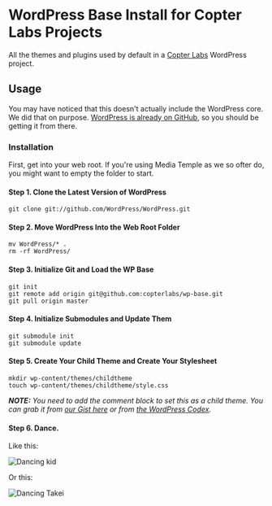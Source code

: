 WordPress Base Install for Copter Labs Projects
===============================================

All the themes and plugins used by default in a 
[Copter Labs](http://www.copterlabs.com/) WordPress project.

Usage
-----

You may have noticed that this doesn't actually include the WordPress core.
We did that on purpose. [WordPress is already on GitHub](https://github.com/wordpress/wordpress), so you should be getting it from there.

### Installation

First, get into your web root. If you're using Media Temple as we so ofter do,
you might want to empty the folder to start.

#### Step 1. Clone the Latest Version of WordPress

    git clone git://github.com/WordPress/WordPress.git

#### Step 2. Move WordPress Into the Web Root Folder

    mv WordPress/* .
    rm -rf WordPress/

#### Step 3. Initialize Git and Load the WP Base

    git init
    git remote add origin git@github.com:copterlabs/wp-base.git
    git pull origin master

#### Step 4. Initialize Submodules and Update Them

    git submodule init
    git submodule update

#### Step 5. Create Your Child Theme and Create Your Stylesheet

    mkdir wp-content/themes/childtheme
    touch wp-content/themes/childtheme/style.css

_**NOTE:** You need to add the comment block to set this as a child theme. You can grab it from [our Gist here](https://gist.github.com/2439691) or from [the WordPress Codex](http://codex.wordpress.org/Child_Themes#The_required_style.css_file)._

#### Step 6. Dance.

Like this:

![Dancing kid](http://cptr.us/images/dance.gif)

Or this:

![Dancing Takei](http://cptr.us/images/takei.gif)

